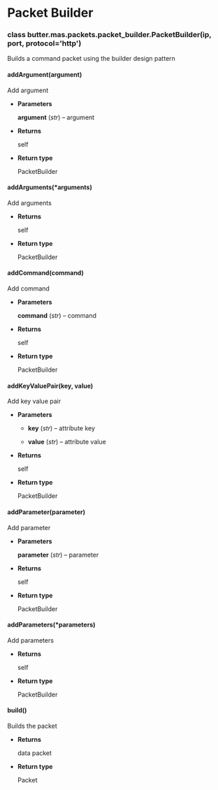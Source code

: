 # Packet Builder


### class butter.mas.packets.packet_builder.PacketBuilder(ip, port, protocol='http')
Builds a command packet using the builder design pattern


#### addArgument(argument)
Add argument


* **Parameters**

    **argument** (*str*) – argument



* **Returns**

    self



* **Return type**

    PacketBuilder



#### addArguments(\*arguments)
Add arguments


* **Returns**

    self



* **Return type**

    PacketBuilder



#### addCommand(command)
Add command


* **Parameters**

    **command** (*str*) – command



* **Returns**

    self



* **Return type**

    PacketBuilder



#### addKeyValuePair(key, value)
Add key value pair


* **Parameters**

    * **key** (*str*) – attribute key

    * **value** (*str*) – attribute value



* **Returns**

    self



* **Return type**

    PacketBuilder



#### addParameter(parameter)
Add parameter


* **Parameters**

    **parameter** (*str*) – parameter



* **Returns**

    self



* **Return type**

    PacketBuilder



#### addParameters(\*parameters)
Add parameters


* **Returns**

    self



* **Return type**

    PacketBuilder



#### build()
Builds the packet


* **Returns**

    data packet



* **Return type**

    Packet
